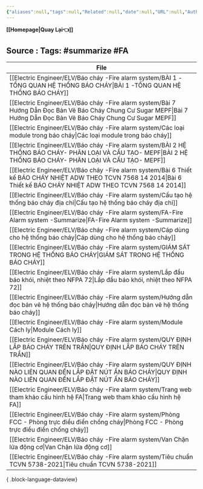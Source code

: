 ```yaml
---
{"aliases":null,"tags":null,"Related":null,"date":null,"URL":null,"Author":null,"dg-publish":true,"image":null,"permalink":"/Electric Engineer/ELV/Báo cháy -Fire alarm system/FA-Fire Alarm system -Summarize/","dgPassFrontmatter":true,"noteIcon":"2","created":"2024-01-19T10:07:27.175+07:00","updated":"2024-01-19T10:13:01.393+07:00"}
---
```


**[[Homepage\|Quay Lại👈]]**

Source : 
Tags: #summarize #FA 
---



| File                                                                                                                                                                        |
| --------------------------------------------------------------------------------------------------------------------------------------------------------------------------- |
| [[Electric Engineer/ELV/Báo cháy -Fire alarm system/BÀI 1 -TỔNG QUAN HỆ THỐNG BÁO CHÁY\|BÀI 1 -TỔNG QUAN HỆ THỐNG BÁO CHÁY]]                                             |
| [[Electric Engineer/ELV/Báo cháy -Fire alarm system/Bài 7 Hướng Dẫn Đọc Bản Vẽ Báo Cháy Chung Cư  Sugar MEPF\|Bài 7 Hướng Dẫn Đọc Bản Vẽ Báo Cháy Chung Cư  Sugar MEPF]] |
| [[Electric Engineer/ELV/Báo cháy -Fire alarm system/Các loại module trong báo cháy\|Các loại module trong báo cháy]]                                                     |
| [[Electric Engineer/ELV/Báo cháy -Fire alarm system/BÀI 2 HỆ THỐNG BÁO CHÁY- PHÂN LOẠI VÀ CẤU TẠO- MEPF\|BÀI 2 HỆ THỐNG BÁO CHÁY- PHÂN LOẠI VÀ CẤU TẠO- MEPF]]           |
| [[Electric Engineer/ELV/Báo cháy -Fire alarm system/Bài 6 Thiết kế BÁO CHÁY NHIỆT ADW THEO TCVN 7568 14 2014\|Bài 6 Thiết kế BÁO CHÁY NHIỆT ADW THEO TCVN 7568 14 2014]] |
| [[Electric Engineer/ELV/Báo cháy -Fire alarm system/Cấu tạo hệ thống báo cháy địa chỉ\|Cấu tạo hệ thống báo cháy địa chỉ]]                                               |
| [[Electric Engineer/ELV/Báo cháy -Fire alarm system/FA-Fire Alarm system -Summarize\|FA-Fire Alarm system -Summarize]]                                                   |
| [[Electric Engineer/ELV/Báo cháy -Fire alarm system/Cáp dùng cho hệ thống báo cháy\|Cáp dùng cho hệ thống báo cháy]]                                                     |
| [[Electric Engineer/ELV/Báo cháy -Fire alarm system/GIÁM SÁT TRONG HỆ THỐNG BÁO CHÁY\|GIÁM SÁT TRONG HỆ THỐNG BÁO CHÁY]]                                                 |
| [[Electric Engineer/ELV/Báo cháy -Fire alarm system/Lắp đầu báo khói, nhiệt theo NFPA 72\|Lắp đầu báo khói, nhiệt theo NFPA 72]]                                         |
| [[Electric Engineer/ELV/Báo cháy -Fire alarm system/Hướng dẫn đọc bản vẽ hệ thống báo cháy\|Hướng dẫn đọc bản vẽ hệ thống báo cháy]]                                     |
| [[Electric Engineer/ELV/Báo cháy -Fire alarm system/Module Cách ly\|Module Cách ly]]                                                                                     |
| [[Electric Engineer/ELV/Báo cháy -Fire alarm system/QUY ĐỊNH LẮP BÁO CHÁY TRÊN TRẦN\|QUY ĐỊNH LẮP BÁO CHÁY TRÊN TRẦN]]                                                   |
| [[Electric Engineer/ELV/Báo cháy -Fire alarm system/QUY ĐỊNH NÀO LIÊN QUAN ĐẾN LẮP ĐẶT NÚT ẤN BÁO CHÁY\|QUY ĐỊNH NÀO LIÊN QUAN ĐẾN LẮP ĐẶT NÚT ẤN BÁO CHÁY]]             |
| [[Electric Engineer/ELV/Báo cháy -Fire alarm system/Trang web tham khảo cấu hình hệ FA\|Trang web tham khảo cấu hình hệ FA]]                                             |
| [[Electric Engineer/ELV/Báo cháy -Fire alarm system/Phòng FCC - Phòng trực điều điển chống cháy\|Phòng FCC - Phòng trực điều điển chống cháy]]                           |
| [[Electric Engineer/ELV/Báo cháy -Fire alarm system/Van Chặn lửa động cơ\|Van Chặn lửa động cơ]]                                                                         |
| [[Electric Engineer/ELV/Báo cháy -Fire alarm system/Tiêu chuẩn TCVN 5738-2021\|Tiêu chuẩn TCVN 5738-2021]]                                                               |

{ .block-language-dataview}